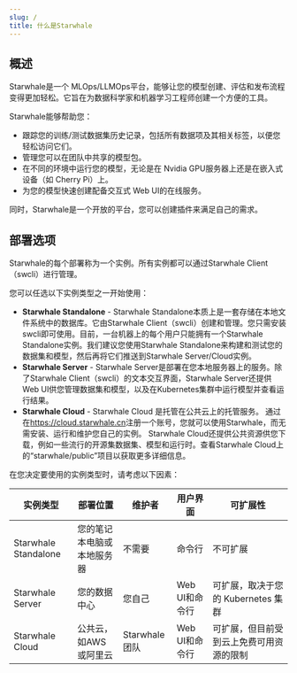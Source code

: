 ```yaml
---
slug: /
title: 什么是Starwhale
---
```


## 概述

Starwhale是一个 MLOps/LLMOps平台，能够让您的模型创建、评估和发布流程变得更加轻松。它旨在为数据科学家和机器学习工程师创建一个方便的工具。

Starwhale能够帮助您：

* 跟踪您的训练/测试数据集历史记录，包括所有数据项及其相关标签，以便您轻松访问它们。
* 管理您可以在团队中共享的模型包。
* 在不同的环境中运行您的模型，无论是在 Nvidia GPU服务器上还是在嵌入式设备（如 Cherry Pi）上。
* 为您的模型快速创建配备交互式 Web UI的在线服务。

同时，Starwhale是一个开放的平台，您可以创建插件来满足自己的需求。

## 部署选项

Starwhale的每个部署称为一个实例。所有实例都可以通过Starwhale Client（swcli）进行管理。

您可以任选以下实例类型之一开始使用：

* **Starwhale Standalone** - Starwhale Standalone本质上是一套存储在本地文件系统中的数据库。它由Starwhale Client（swcli）创建和管理。您只需安装swcli即可使用。目前，一台机器上的每个用户只能拥有一个Starwhale Standalone实例。我们建议您使用Starwhale Standalone来构建和测试您的数据集和模型，然后再将它们推送到Starwhale Server/Cloud实例。
* **Starwhale Server** - Starwhale Server是部署在您本地服务器上的服务。除了Starwhale Client（swcli）的文本交互界面，Starwhale Server还提供 Web UI供您管理数据集和模型，以及在Kubernetes集群中运行模型并查看运行结果。
* **Starwhale Cloud** - Starwhale Cloud 是托管在公共云上的托管服务。 通过在<https://cloud.starwhale.cn>注册一个账号，您就可以使用Starwhale，而无需安装、运行和维护您自己的实例。 Starwhale Cloud还提供公共资源供您下载，例如一些流行的开源集数据集、模型和运行时。查看Starwhale Cloud上的“starwhale/public”项目以获取更多详细信息。

在您决定要使用的实例类型时，请考虑以下因素：

| 实例类型 | 部署位置 | 维护者 | 用户界面 | 可扩展性 |
| -------------- | -------------- | -------------- | -------------- | -------------- |
| Starwhale Standalone | 您的笔记本电脑或本地服务器 | 不需要 | 命令行 | 不可扩展 |
| Starwhale Server | 您的数据中心 | 您自己 | Web UI和命令行 | 可扩展，取决于您的 Kubernetes 集群 |
| Starwhale Cloud | 公共云，如AWS或阿里云 | Starwhale团队 | Web UI和命令行 | 可扩展，但目前受到云上免费可用资源的限制 |
